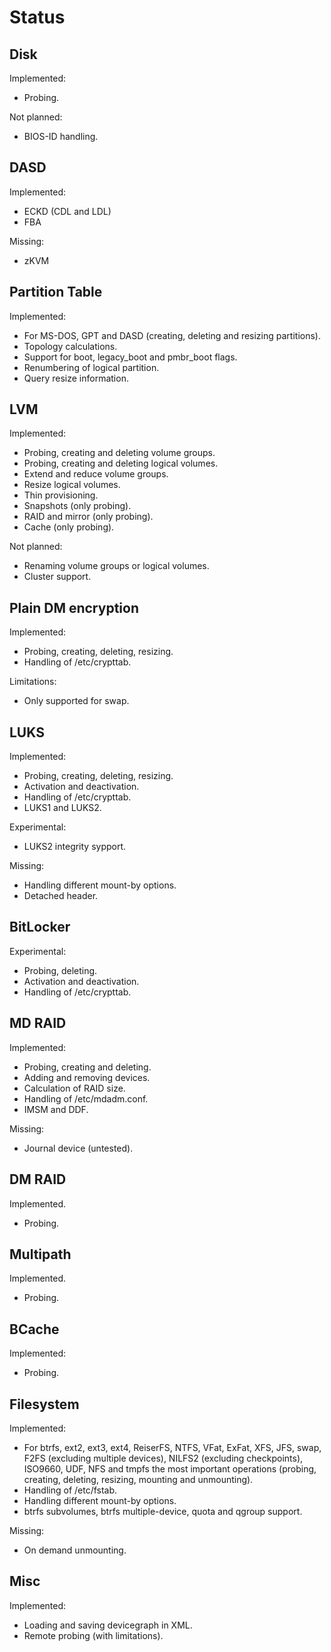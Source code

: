 
Status
======


Disk
----

Implemented:

* Probing.

Not planned:

* BIOS-ID handling.


DASD
----

Implemented:

* ECKD (CDL and LDL)
* FBA

Missing:

* zKVM


Partition Table
---------------

Implemented:

* For MS-DOS, GPT and DASD (creating, deleting and resizing partitions).
* Topology calculations.
* Support for boot, legacy_boot and pmbr_boot flags.
* Renumbering of logical partition.
* Query resize information.


LVM
---

Implemented:

* Probing, creating and deleting volume groups.
* Probing, creating and deleting logical volumes.
* Extend and reduce volume groups.
* Resize logical volumes.
* Thin provisioning.
* Snapshots (only probing).
* RAID and mirror (only probing).
* Cache (only probing).

Not planned:

* Renaming volume groups or logical volumes.
* Cluster support.


Plain DM encryption
-------------------

Implemented:

* Probing, creating, deleting, resizing.
* Handling of /etc/crypttab.

Limitations:

* Only supported for swap.


LUKS
----

Implemented:

* Probing, creating, deleting, resizing.
* Activation and deactivation.
* Handling of /etc/crypttab.
* LUKS1 and LUKS2.

Experimental:

* LUKS2 integrity sypport.

Missing:

* Handling different mount-by options.
* Detached header.


BitLocker
---------

Experimental:

* Probing, deleting.
* Activation and deactivation.
* Handling of /etc/crypttab.


MD RAID
-------

Implemented:

* Probing, creating and deleting.
* Adding and removing devices.
* Calculation of RAID size.
* Handling of /etc/mdadm.conf.
* IMSM and DDF.

Missing:

* Journal device (untested).


DM RAID
-------

Implemented.

* Probing.


Multipath
---------

Implemented.

* Probing.


BCache
------

Implemented:

* Probing.


Filesystem
----------

Implemented:

* For btrfs, ext2, ext3, ext4, ReiserFS, NTFS, VFat, ExFat, XFS, JFS,
  swap, F2FS (excluding multiple devices), NILFS2 (excluding
  checkpoints), ISO9660, UDF, NFS and tmpfs the most important
  operations (probing, creating, deleting, resizing, mounting and
  unmounting).
* Handling of /etc/fstab.
* Handling different mount-by options.
* btrfs subvolumes, btrfs multiple-device, quota and qgroup support.

Missing:

* On demand unmounting.


Misc
----

Implemented:

* Loading and saving devicegraph in XML.
* Remote probing (with limitations).

